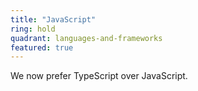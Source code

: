 ```yaml
---
title: "JavaScript"
ring: hold
quadrant: languages-and-frameworks
featured: true
---
```

          
We now prefer TypeScript over JavaScript.
